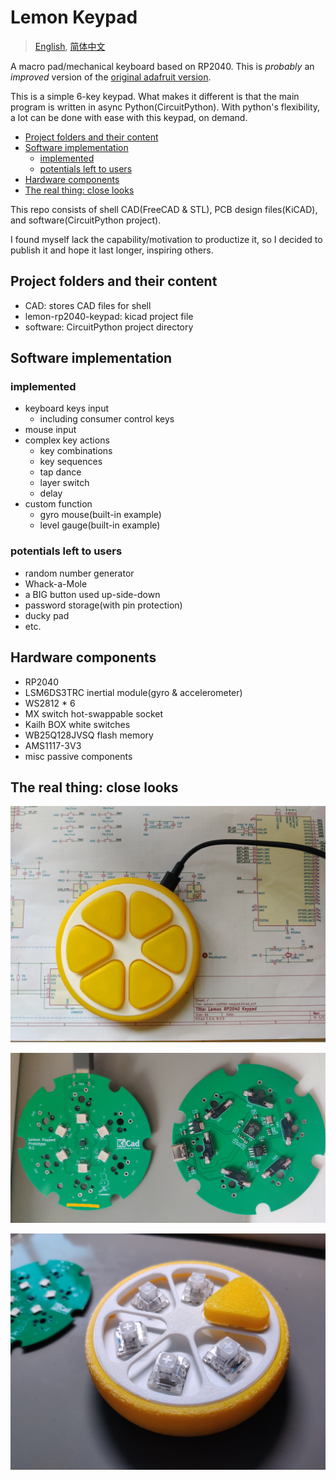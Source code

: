 # Lemon Keypad

> [English](README.md), [简体中文](README.zh.md)

A macro pad/mechanical keyboard based on RP2040. This is *probably* an *improved* version of the [original adafruit version](https://learn.adafruit.com/qtpy-lemon-mechanical-keypad-macropad/).

This is a simple 6-key keypad. What makes it different is that the main program is written in async Python(CircuitPython).
With python's flexibility, a lot can be done with ease with this keypad, on demand.

<!-- TOC depthfrom:2 -->

- [Project folders and their content](#project-folders-and-their-content)
- [Software implementation](#software-implementation)
    - [implemented](#implemented)
    - [potentials left to users](#potentials-left-to-users)
- [Hardware components](#hardware-components)
- [The real thing: close looks](#the-real-thing-close-looks)

<!-- /TOC -->

This repo consists of shell CAD(FreeCAD & STL), PCB design files(KiCAD), and software(CircuitPython project).

I found myself lack the capability/motivation to productize it, so I decided to publish it and hope it last longer, inspiring others.

## Project folders and their content

- CAD: stores CAD files for shell
- lemon-rp2040-keypad: kicad project file
- software: CircuitPython project directory

## Software implementation

### implemented

- keyboard keys input
    - including consumer control keys
- mouse input
- complex key actions
    - key combinations
    - key sequences
    - tap dance
    - layer switch
    - delay
- custom function
    - gyro mouse(built-in example)
    - level gauge(built-in example)

### potentials left to users

- random number generator
- Whack-a-Mole
- a BIG button used up-side-down
- password storage(with pin protection)
- ducky pad
- etc.

## Hardware components

- RP2040
- LSM6DS3TRC inertial module(gyro & accelerometer)
- WS2812 * 6
- MX switch hot-swappable socket
- Kailh BOX white switches
- WB25Q128JVSQ flash memory
- AMS1117-3V3
- misc passive components

## The real thing: close looks

![Finished lemon keypad](introduction-files/photos/finished-product.jpg)

![PCB photos, both sides](introduction-files/photos/pcb-finished-both-side.jpg)

![under the key caps](introduction-files/photos/under-the-caps.jpg)
